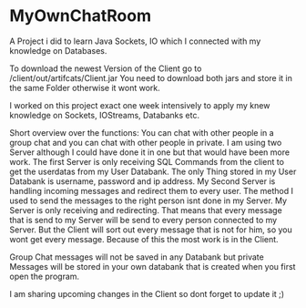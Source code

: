 # MyOwnChatRoom
A Project i did to learn Java Sockets, IO which I connected with my knowledge on Databases. 

To download the newest Version of the Client go to /client/out/artifcats/Client.jar
You need to download both jars and store it in the same Folder otherwise it wont work.

I worked on this project exact one week intensively to apply my knew knowledge on Sockets, IOStreams, Databanks etc.

Short overview over the functions:
You can chat with other people in a group chat and you can chat with other people in private.
I am using two Server although I could have done it in one but that would have been more work.
The first Server is only receiving SQL Commands from the client to get the userdatas from my 
User Databank. The only Thing stored in my User Databank is username, password and ip address.
My Second Server is handling incoming messages and redirect them to every user.
The method I used to send the messages to the right person isnt done in my Server. My Server is
only receiving and redirecting. That means that every message that is send to my Server will be 
send to every person connected to my Server. But the Client will sort out every message that is not 
for him, so you wont get every message. Because of this the most work is in the Client. 

Group Chat messages will not be saved in any Databank but private Messages will be stored in your 
own databank that is created when you first open the program.

I am sharing upcoming changes in the Client so dont forget to update it ;)
